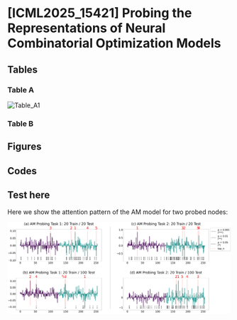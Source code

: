 # [ICML2025_15421] Probing the Representations of Neural Combinatorial Optimization Models


## Tables
### Table A
![Table_A1](tables/figs_A/fig_A1_ssprobe_am_p1p2.png)

### Table B




## Figures



## Codes


## Test here

Here we show the attention pattern of the AM model for two probed nodes:

![Figure A1](figures/figs_A/fig_A1_ssprobe_am_p1p2.png)
